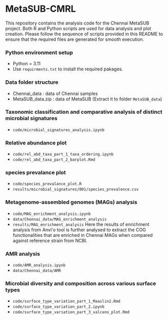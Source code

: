 # MetaSUB-CMRL
This repository contains the analysis code for the Chennai MetaSUB project. Both R and Python scripts are used for data analysis and plot creation. Please follow the sequence of scripts provided in this README to ensure that the required files are generated for smooth execution.

### Python environment setup
- Python = 3.11
- Use `requirments.txt` to install the required pakages. 
### Data folder structure
- Chennai_data : data of Chennai samples 
- MetaSUB_data.zip : data of MetaSUB (Extract it to folder `MetaSUB_data`)

### Taxonomic classification and comparative analysis of distinct microbial signatures
- `code/microbial_signatures_analysis.ipynb`

### Relative abundance plot
- `code/rel_abd_taxa_part_1_taxa_ordering.ipynb`
- `code/rel_abd_taxa_part_2_barplot.Rmd`

### species prevalance plot
- `code/species_prevalance_plot.R`
- `results/microbial_signatures/001/species_prevalence.csv`

### Metagenome-assembled genomes (MAGs) analysis
- `code/MAG_enrichment_analysis.ipynb`
- `data/Chennai_data/MAG_enrichment_analysis`
- `results/MAG_enrichment_analysis`
Here the results of enrichment analysis from Anvi'o tool is further analysed to extract the COG functionalities that are enriched in Chennai MAGs when compared against reference strain from NCBI. 


### AMR analysis
- `code/AMR_analysis.ipynb`
- `data/Chennai_data/AMR`

### Microbial diversity and composition across various surface types
- `code/surface_type_variation_part_1_Maaslin2.Rmd`
- `code/surface_type_variation_part_2.ipynb`
- `code/surface_type_variation_part_3_valcano_plot.Rmd`


